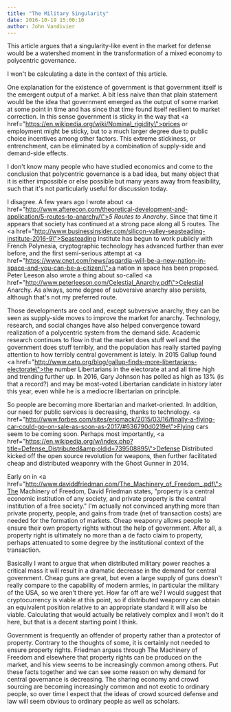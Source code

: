 ```yaml
---
title: "The Military Singularity"
date: 2016-10-19 15:00:10
author: John Vandivier
---
```




This article argues that a singularity-like event in the market for defense would be a watershed moment in the transformation of a mixed economy to polycentric governance.

I won't be calculating a date in the context of this article.

One explanation for the existence of government is that government itself is the emergent output of a market. A bit less naive than that plain statement would be the idea that government emerged as the output of some market at some point in time and has since that time found itself resilient to market correction. In this sense government is sticky in the way that <a href=\"https://en.wikipedia.org/wiki/Nominal_rigidity\">prices</a> or employment might be sticky, but to a much larger degree due to public choice incentives among other factors. This extreme stickiness, or entrenchment, can be eliminated by a combination of supply-side and demand-side effects.

I don't know many people who have studied economics and come to the conclusion that polycentric governance is a bad idea, but many object that it is either impossible or else possible but many years away from feasibility, such that it's not particularly useful for discussion today.

I disagree. A few years ago I wrote about <a href=\"http://www.afterecon.com/theoretical-development-and-application/5-routes-to-anarchy/\"><em>5 Routes to Anarchy</em></a>. Since that time it appears that society has continued at a strong pace along all 5 routes. The <a href=\"http://www.businessinsider.com/silicon-valley-seasteading-institute-2016-9\">Seasteading Institute has begun to work publicly</a> with French Polynesia, cryptographic technology has advanced further than ever before, and the first semi-serious attempt at <a href=\"https://www.cnet.com/news/asgardia-will-be-a-new-nation-in-space-and-you-can-be-a-citizen/\">a nation in space</a> has been proposed. Peter Leeson also wrote a thing about so-called <a href=\"http://www.peterleeson.com/Celestial_Anarchy.pdf\">Celestial Anarchy</a>. As always, some degree of subversive anarchy also persists, although that's not my preferred route.

Those developments are cool and, except subversive anarchy, they can be seen as supply-side moves to improve the market for anarchy. Technology, research, and social changes have also helped convergence toward realization of a polycentric system from the demand side. Academic research continues to flow in that the market does stuff well and the government does stuff terribly, and the population has really started paying attention to how terribly central government is lately. In 2015 Gallup found <a href=\"http://www.cato.org/blog/gallup-finds-more-libertarians-electorate\">the number Libertarians in the electorate</a> at and all time high and trending further up. In 2016, Gary Johnson has polled as high as 13% (is that a record?) and may be most-voted Libertarian candidate in history later this year, even while he is a mediocre libertarian on principle.

So people are becoming more libertarian and market-oriented. In addition, our need for public services is decreasing, thanks to technology. <a href=\"http://www.forbes.com/sites/ericmack/2015/03/16/finally-a-flying-car-could-go-on-sale-as-soon-as-2017/#636790d0219e\">Flying cars seem to be coming soon</a>. Perhaps most importantly, <a href=\"https://en.wikipedia.org/w/index.php?title=Defense_Distributed&amp;oldid=739508895\">Defense Distributed</a> kicked off the open source revolution for weapons, then further facilitated cheap and distributed weaponry with the Ghost Gunner in 2014.

Early on in <a href=\"http://www.daviddfriedman.com/The_Machinery_of_Freedom_.pdf\">The Machinery of Freedom</a>, David Friedman states, \"property is a central economic institution of any society, and private property is the central institution of a free society.\" I'm actually not convinced anything more than private property, people, and gains from trade (net of transaction costs) are needed for the formation of markets. Cheap weaponry allows people to ensure their own property rights without the help of government. After all, a property right is ultimately no more than a de facto claim to property, perhaps attenuated to some degree by the institutional context of the transaction.

Basically I want to argue that when distributed military power reaches a critical mass it will result in a dramatic decrease in the demand for central government. Cheap guns are great, but even a large supply of guns doesn't really compare to the capability of modern armies, in particular the military of the USA, so we aren't there yet. How far off are we? I would suggest that cryptocurrency is viable at this point, so if distributed weaponry can obtain an equivalent position relative to an appropriate standard it will also be viable. Calculating that would actually be relatively complex and I won't do it here, but that is a decent starting point I think.

Government is frequently an offender of property rather than a protector of property. Contrary to the thoughts of some, it is certainly not needed to ensure property rights. Friedman argues through The Machinery of Freedom and elsewhere that property rights can be produced on the market, and his view seems to be increasingly common among others. Put these facts together and we can see some reason on why demand for central governance is decreasing. The sharing economy and crowd sourcing are becoming increasingly common and not exotic to ordinary people, so over time I expect that the ideas of crowd sourced defense and law will seem obvious to ordinary people as well as scholars.
